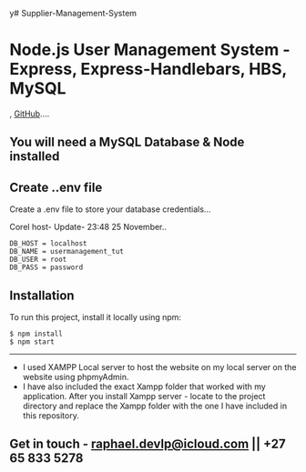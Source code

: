 y﻿# Supplier-Management-System
# Node.js User Management System - Express, Express-Handlebars, HBS, MySQL





,
[GitHub](https://github.com/Raphael-devlpr)....






##  You will need a MySQL Database & Node installed






## Create ..env file
Create a .env file to store your database credentials...



 Corel host- Update- 23:48 25 November..
```
DB_HOST = localhost
DB_NAME = usermanagement_tut
DB_USER = root
DB_PASS = password
```

## Installation
To run this project, install it locally using npm:

```
$ npm install
$ npm start
```
---------------------------------------------------------------------------------------
* I used XAMPP Local server to host the website on my local server on the website using phpmyAdmin. 
* I have also included the exact Xampp folder that worked with my application. After you install Xampp server - locate to the project directory and replace the Xampp folder with the one I have included in this repository. 

## Get in touch - raphael.devlp@icloud.com || +27 65 833 5278


